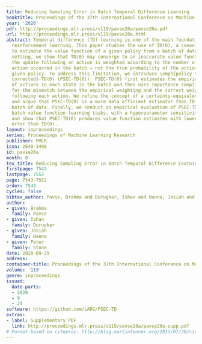 ```yaml
---
title: Reducing Sampling Error in Batch Temporal Difference Learning
booktitle: Proceedings of the 37th International Conference on Machine Learning
year: '2020'
pdf: http://proceedings.mlr.press/v119/pavse20a/pavse20a.pdf
url: http://proceedings.mlr.press/v119/pavse20a.html
abstract: Temporal difference (TD) learning is one of the main foundations of modern
  reinforcement learning. This paper studies the use of TD(0), a canonical TD algorithm,
  to estimate the value function of a given policy from a batch of data. In this batch
  setting, we show that TD(0) may converge to an inaccurate value function because
  the update following an action is weighted according to the number of times that
  action occurred in the batch – not the true probability of the action under the
  given policy. To address this limitation, we introduce \emph{policy sampling error
  corrected}-TD(0) (PSEC-TD(0)). PSEC-TD(0) first estimates the empirical distribution
  of actions in each state in the batch and then uses importance sampling to correct
  for the mismatch between the empirical weighting and the correct weighting for updates
  following each action. We refine the concept of a certainty-equivalence estimate
  and argue that PSEC-TD(0) is a more data efficient estimator than TD(0) for a fixed
  batch of data. Finally, we conduct an empirical evaluation of PSEC-TD(0) on three
  batch value function learning tasks, with a hyperparameter sensitivity analysis,
  and show that PSEC-TD(0) produces value function estimates with lower mean squared
  error than TD(0).
layout: inproceedings
series: Proceedings of Machine Learning Research
publisher: PMLR
issn: 2640-3498
id: pavse20a
month: 0
tex_title: Reducing Sampling Error in Batch Temporal Difference Learning
firstpage: 7543
lastpage: 7552
page: 7543-7552
order: 7543
cycles: false
bibtex_author: Pavse, Brahma and Durugkar, Ishan and Hanna, Josiah and Stone, Peter
author:
- given: Brahma
  family: Pavse
- given: Ishan
  family: Durugkar
- given: Josiah
  family: Hanna
- given: Peter
  family: Stone
date: 2020-09-29
address: 
container-title: Proceedings of the 37th International Conference on Machine Learning
volume: '119'
genre: inproceedings
issued:
  date-parts:
  - 2020
  - 9
  - 29
software: https://github.com/LARG/PSEC-TD
extras:
- label: Supplementary PDF
  link: http://proceedings.mlr.press/v119/pavse20a/pavse20a-supp.pdf
# Format based on citeproc: http://blog.martinfenner.org/2013/07/30/citeproc-yaml-for-bibliographies/
---
```

